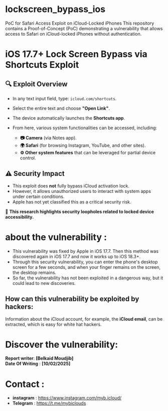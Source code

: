 # lockscreen_bypass_ios
PoC for Safari Access Exploit on iCloud-Locked iPhones This repository contains a Proof-of-Concept (PoC) demonstrating a vulnerability that allows access to Safari on iCloud-locked iPhones without authentication. 

# iOS 17.7+ Lock Screen Bypass via Shortcuts Exploit  

## 🔍 Exploit Overview  
- In any text input field, type: `icloud.com/shortcuts`.  
- Select the entire text and choose **"Open Link"**.  
- The device automatically launches the **Shortcuts app**.  
- From here, various system functionalities can be accessed, including:  

  - **📷 Camera** (via Notes app).  
  - **🌍 Safari** (for browsing Instagram, YouTube, and other sites).  
  - **⚙️ Other system features** that can be leveraged for partial device control.  

## ⚠️ Security Impact  
- This exploit does **not** fully bypass iCloud activation lock.  
- However, it allows unauthorized users to interact with system apps under certain conditions.  
- Apple has not yet classified this as a critical security risk.  

🚀 **This research highlights security loopholes related to locked device accessibility.**  
 # about the vulnerability : 
 - This vulnerability was fixed by Apple in iOS 17.7. Then this method was discovered again in iOS 17.7 and now it works up to iOS 18.3+.
 - Through this security vulnerability, you can enter the phone's desktop screen for a few seconds, and when your finger remains on the screen, the desktop remains.
 - So far, the vulnerability has not been exploited in a dangerous way, but it could lead to new discoveries.

## How can this vulnerability be exploited by hackers:
Information about the iCloud account, for example, the **iCloud email**, can be extracted, which is easy for white hat hackers.
# Discover the vulnerability: 
**Report writer**: **[Belkaid Moudjib]**  
**Date Of Writing** : **[10/02/2025]**
# Contact : 
- **instagram** : https://www.instagram.com/myb.icloud/
- **Telegram** : https://t.me/mybiclouds



